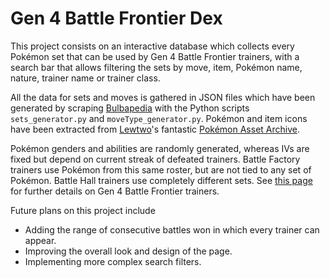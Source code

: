 # Gen 4 Battle Frontier Dex

This project consists on an interactive database which collects every Pokémon set that can be used by Gen 4 Battle Frontier trainers, with a search bar that allows filtering the sets by move, item, Pokémon name, nature, trainer name or trainer class. 

All the data for sets and moves is gathered in JSON files which have been generated by scraping [Bulbapedia](https://bulbapedia.bulbagarden.net/wiki/) with the Python scripts `sets_generator.py` and `moveType_generator.py`. Pokémon and item icons have been extracted from [Lewtwo](https://x.com/Lewchube)'s fantastic [Pokémon Asset Archive](https://drive.google.com/drive/folders/16bSaqcst0tOMsz4rGBzPK_iZvgx4DZJX). 

Pokémon genders and abilities are randomly generated, whereas IVs are fixed but depend on current streak of defeated trainers. Battle Factory trainers use Pokémon from this same roster, but are not tied to any set of Pokémon. Battle Hall trainers use completely different sets. See [this page](https://bulbapedia.bulbagarden.net/wiki/List_of_Battle_Frontier_Trainers_in_Generation_IV) for further details on Gen 4 Battle Frontier trainers.

Future plans on this project include
- Adding the range of consecutive battles won in which every trainer can appear.
- Improving the overall look and design of the page.
- Implementing more complex search filters.
